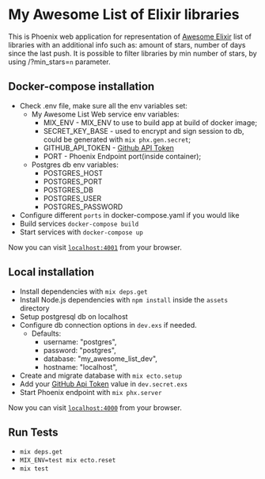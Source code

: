 # My Awesome List of Elixir libraries

This is Phoenix web application for representation of [Awesome Elixir](https://github.com/h4cc/awesome-elixir) list of libraries with an additional info such as: amount of stars, number of days since the last push. It is possible to filter libraries by min number of stars, by using /?min_stars=`n` parameter.

## Docker-compose installation
  * Check .env file, make sure all the env variables set:
    * My Awesome List Web service env variables:
      * MIX_ENV - MIX_ENV to use to build app at build of docker image;
      * SECRET_KEY_BASE - used to encrypt and sign session to db, could be generated with `mix phx.gen.secret`;
      * GITHUB_API_TOKEN - [Github API Token](https://docs.github.com/en/github/authenticating-to-github/creating-a-personal-access-token)
      * PORT - Phoenix Endpoint port(inside container);
    * Postgres db env variables:
      * POSTGRES_HOST
      * POSTGRES_PORT
      * POSTGRES_DB
      * POSTGRES_USER
      * POSTGRES_PASSWORD
  * Configure different `ports` in docker-compose.yaml if you would like
  * Build services `docker-compose build`
  * Start services with `docker-compose up`

  Now you can visit [`localhost:4001`](http://localhost:4001) from your browser.

## Local installation
  * Install dependencies with `mix deps.get`
  * Install Node.js dependencies with `npm install` inside the `assets` directory
  * Setup postgresql db on localhost
  * Configure db connection options in `dev.exs` if needed.
    * Defaults:  
      * username: "postgres",
      * password: "postgres",
      * database: "my_awesome_list_dev",
      * hostname: "localhost",
  * Create and migrate database with `mix ecto.setup`
  * Add your [GitHub Api Token](https://docs.github.com/en/github/authenticating-to-github/creating-a-personal-access-token#creating-a-token) value in `dev.secret.exs`
  * Start Phoenix endpoint with `mix phx.server`

  Now you can visit [`localhost:4000`](http://localhost:4000) from your browser.

## Run Tests
  * `mix deps.get`
  * `MIX_ENV=test mix ecto.reset`
  * `mix test`
